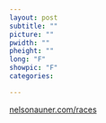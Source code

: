 ```yaml
---
layout: post
subtitle: ""
picture: ""
pwidth: ""
pheight: ""
long: "F"
showpic: "F"
categories:

---
```


[nelsonauner.com/races](nelsonauner.com/races)
